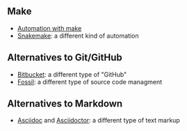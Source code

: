 ## Make

* [Automation with make][socmake]
* [Snakemake][snakemake]: a different kind of automation

[socmake]: http://swcarpentry.github.io/make-novice/
[snakemake]: https://bitbucket.org/snakemake/snakemake/wiki/Home

## Alternatives to Git/GitHub

* [Bitbucket][bitbucket]: a different type of "GitHub"
* [Fossil][fossil]: a different type of source code managment

[bitbucket]: https://bitbucket.org/
[fossil]: https://www.fossil-scm.org/

## Alternatives to Markdown

* [Asciidoc][asciidoc] and [Asciidoctor][asciidoctor]: a different type of text markup

[asciidoc]: http://www.methods.co.nz/asciidoc/
[asciidoctor]: http://asciidoctor.org/

